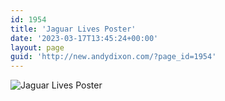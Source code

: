 ```yaml
---
id: 1954
title: 'Jaguar Lives Poster'
date: '2023-03-17T13:45:24+00:00'
layout: page
guid: 'http://new.andydixon.com/?page_id=1954'
---
```


![Jaguar Lives Poster](https://i0.wp.com/assets.g8x2.ldn.idrivee2-23.com/posters/Jaguar%20Lives%20Poster%2001.jpg?w=1200&ssl=1 "Jaguar Lives Poster")